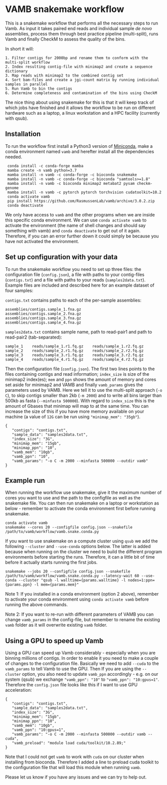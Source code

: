 # VAMB snakemake workflow

This is a snakemake workflow that performs all the necessary steps to run Vamb. As input it takes paired end reads and individual sample _de novo_ assemblies, process them through best practice pipeline (multi-split), runs Vamb and finally CheckM to assess the quality of the bins. 

In short it will:

```
1. Filter contigs for 2000bp and rename them to conform with the multi-split workflow
2. Index resulting contig-file with minimap2 and create a sequence dictionary
3. Map reads with minimap2 to the combined contig set
4. Sort bam-files and create a jgi-count matrix by running individual samples in parallel 
5. Run Vamb to bin the contigs
6. Determine completeness and contamination of the bins using CheckM
```

The nice thing about using snakemake for this is that it will keep track of which jobs have finished and it allows the workflow to be run on different hardware such as a laptop, a linux workstation and a HPC facility (currently with qsub).

## Installation 
To run the workflow first install a Python3 version of [Miniconda](https://docs.conda.io/en/latest/miniconda.html), make a conda environment named `vamb` and herefter install all the dependencies needed.

```
 conda install -c conda-forge mamba
 mamba create -n vamb python=3.7
 mamba install -n vamb -c conda-forge -c bioconda snakemake
 mamba install -n vamb -c conda-forge -c bioconda "samtools>=1.8"
 mamba install -n vamb -c bioconda minimap2 metabat2 pysam checkm-genome 
 mamba install -n vamb -c pytorch pytorch torchvision cudatoolkit=10.2
 conda activate vamb
 pip install https://github.com/RasmussenLab/vamb/archive/3.0.2.zip
 conda deactivate
```

We only have access to `vamb` and the other programs when we are inside this specific conda environment. We can use `conda activate vamb` to activate the environment (the name of shell changes and should say something with vamb) and `conda deactivate` to get out of it again. Therefore, if you can an error further down it could simply be because you have not activated the environment.  


## Set up configuration with your data

To run the snakemake workflow you need to set up three files: the configuration file (`config.json`), a file with paths to your contig-files (`contigs.txt`) and a file with paths to your reads (`samples2data.txt`). Example files are included and described here for an example dataset of four samples: 

`contigs.txt` contains paths to each of the per-sample assemblies:
```
assemblies/contigs.sample_1.fna.gz
assemblies/contigs.sample_2.fna.gz
assemblies/contigs.sample_3.fna.gz
assemblies/contigs.sample_4.fna.gz
```

`samples2data.txt` contains sample name, path to read-pair1 and path to read-pair2 (tab-separated):
```
sample_1    reads/sample_1.r1.fq.gz    reads/sample_1.r2.fq.gz
sample_2    reads/sample_2.r1.fq.gz    reads/sample_2.r2.fq.gz
sample_3    reads/sample_3.r1.fq.gz    reads/sample_3.r2.fq.gz
sample_4    reads/sample_4.r1.fq.gz    reads/sample_4.r2.fq.gz

```

Then the configuration file (`config.json`). The first two lines points to the files containing contigs and read information; `index_size` is size of the minimap2 index(es); `mem` and `ppn` shows the amount of memory and cores set aside for minimap2 and VAMB and finally `vamb_params` gives the parameters used by VAMB. Here we tell it to use the multi-split approach (`-o C`), to skip contigs smaller than 2kb (`-m 2000`) and to write all bins larger than 500kb as fasta (`--minfasta 500000`). With regard to `index_size`  this is the amount of Gbases that minimap will map to at the same time. You can increase the size of this if you have more memory available on your machine (a value of `12G` can be run using `"minimap_mem": "35gb"`).

```
{
   "contigs": "contigs.txt",
   "sample_data": "samples2data.txt",
   "index_size": "3G",
   "minimap_mem": "15gb",
   "minimap_ppn": "10",
   "vamb_mem": "10gb",
   "vamb_ppn": "10",
   "vamb_params": "-o C -m 2000 --minfasta 500000 --outdir vamb"
}
```

## Example run

When running the workflow use snakemake, give it the maximum number of cores you want to use and the path to the configfile as well as the snakemake file. You can then run snakemake on a laptop or workstation as below - remember to activate the conda environment first before running snakemake.

```
conda activate vamb
snakemake --cores 20 --configfile config.json --snakefile /path/to/vamb/workflow/vamb.snake.conda.py
```

If you want to use snakemake on a compute cluster using `qsub` we add the following `--cluster` and `--use-conda` options below. The latter is added because when running on the cluster we need to build the different program environments before starting the runs. Therefore, it can a little bit of time before it actually starts running the first jobs.

```
snakemake --jobs 20 --configfile config.json --snakefile /path/to/vamb/workflow/vamb.snake.conda.py --latency-wait 60 --use-conda --cluster "qsub -l walltime={params.walltime} -l nodes=1:ppn={params.ppn} -l mem={params.mem}" 
```

Note 1: If you installed in a conda environment (option 2 above), remember to activate your conda environment using `conda activate vamb` before running the above commands.

Note 2: If you want to re-run with different parameters of VAMB you can change  `vamb_params` in the config-file, but remember to rename the existing `vamb` folder as it will overwrite existing `vamb` folder.


## Using a GPU to speed up Vamb

Using a GPU can speed up Vamb considerably - especially when you are binning millions of contigs. In order to enable it you need to make a couple of changes to the configuration file. Basically we need to add `--cuda` to the `vamb_params` to tell Vamb to use the GPU. Then If you are using the `--cluster` option, you also need to update `vamb_ppn` accordingly - e.g. on our system (qsub) we exchange `"vamb_ppn": "10"` to `"vamb_ppn": "10:gpus=1"`. Therefore the `config.json` file looks like this if I want to use GPU acceleration:

```
{
   "contigs": "contigs.txt",
   "sample_data": "samples2data.txt",
   "index_size": "3G",
   "minimap_mem": "15gb",
   "minimap_ppn": "10",
   "vamb_mem": "10gb",
   "vamb_ppn": "10:gpus=1",
   "vamb_params": "-o C -m 2000 --minfasta 500000 --outdir vamb --cuda",
   "vamb_preload": "module load cuda/toolkit/10.2.89;"
}
```

Note that I could not get `vamb` to work with `cuda` on our cluster when installing from bioconda. Therefore I added a line to preload cuda toolkit to the configuration file that will load this module when running `vamb`. 

Please let us know if you have any issues and we can try to help out.


